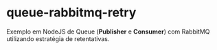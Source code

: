 # queue-rabbitmq-retry
Exemplo em NodeJS de Queue (**Publisher** e **Consumer**) com RabbitMQ utilizando estratégia de retentativas.
